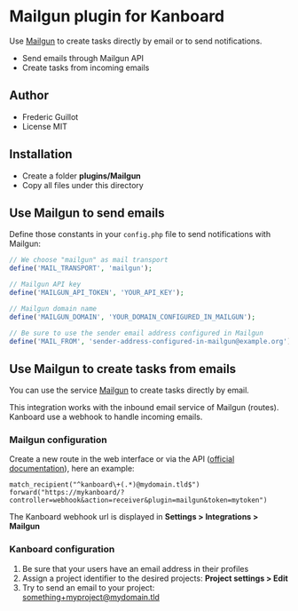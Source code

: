 Mailgun plugin for Kanboard
============================

Use [Mailgun](http://www.mailgun.com/) to create tasks directly by email or to send notifications.

- Send emails through Mailgun API
- Create tasks from incoming emails

Author
------

- Frederic Guillot
- License MIT

Installation
------------

- Create a folder **plugins/Mailgun**
- Copy all files under this directory

Use Mailgun to send emails
---------------------------

Define those constants in your `config.php` file to send notifications with Mailgun:

```php
// We choose "mailgun" as mail transport
define('MAIL_TRANSPORT', 'mailgun');

// Mailgun API key
define('MAILGUN_API_TOKEN', 'YOUR_API_KEY');

// Mailgun domain name
define('MAILGUN_DOMAIN', 'YOUR_DOMAIN_CONFIGURED_IN_MAILGUN');

// Be sure to use the sender email address configured in Mailgun
define('MAIL_FROM', 'sender-address-configured-in-mailgun@example.org');
```

Use Mailgun to create tasks from emails
----------------------------------------

You can use the service [Mailgun](http://www.mailgun.com/) to create tasks directly by email.

This integration works with the inbound email service of Mailgun (routes).
Kanboard use a webhook to handle incoming emails.

### Mailgun configuration

Create a new route in the web interface or via the API ([official documentation](https://documentation.mailgun.com/user_manual.html#routes)), here an example:

```
match_recipient("^kanboard\+(.*)@mydomain.tld$")
forward("https://mykanboard/?controller=webhook&action=receiver&plugin=mailgun&token=mytoken")
```

The Kanboard webhook url is displayed in **Settings > Integrations > Mailgun**

### Kanboard configuration

1. Be sure that your users have an email address in their profiles
2. Assign a project identifier to the desired projects: **Project settings > Edit**
3. Try to send an email to your project: something+myproject@mydomain.tld
